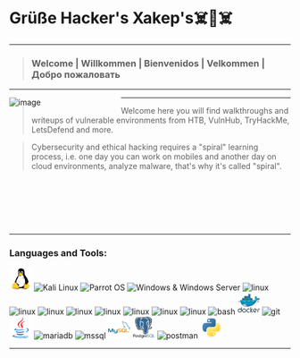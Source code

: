 
#  Grüße Hacker's  Xakep's☠️👋☠️
---
> ### Welcome | Willkommen  | Bienvenidos | Velkommen | Добро пожаловать 
---

<img align="left" src="https://github.com/krkavec-s3c/Krkavec-Security/assets/109626445/ecd275fe-be7e-4d36-8245-dbe576bfbf0d" alt="image" width="200" height="auto">


---
> Welcome here you will find walkthroughs and writeups of vulnerable environments from HTB, VulnHub, TryHackMe, LetsDefend and more.

> Cybersecurity and ethical hacking requires a "spiral" learning process, i.e. one day you can work on mobiles and another day on cloud environments, analyze malware, that's why it's called "spiral".

<br>
<br>
<br>
<br>
<br>



___


<h3 align="left">Languages and Tools:</h3>
<p align="left">
<img src="https://raw.githubusercontent.com/devicons/devicon/master/icons/linux/linux-original.svg" alt="linux" width="40" height="40"/>
<img src="https://upload.wikimedia.org/wikipedia/commons/thumb/4/4b/Kali_Linux_2.0_wordmark.svg/1200px-Kali_Linux_2.0_wordmark.svg.png" alt="Kali Linux" width="40" height="40"/> 
<img src="https://upload.wikimedia.org/wikipedia/commons/4/45/Parrot_Logo.png" alt="Parrot OS" width="40" height="40"/>
<img src="https://upload.wikimedia.org/wikipedia/commons/c/c7/Windows_logo_-_2012.png" alt="Windows & Windows Server" width="40" height="40"/> 
<img src="https://www.vectorlogo.zone/logos/torproject/torproject-icon.svg" alt="linux" width="40" height="40"/> 
<img src="https://www.vectorlogo.zone/logos/cisco/cisco-ar21.svg" alt="linux" width="40" height="40"/>
<img src="https://www.vectorlogo.zone/logos/kotlinlang/kotlinlang-ar21.svg" alt="linux" width="40" height="40"/>
<img src="https://www.vectorlogo.zone/logos/curl_haxx/curl_haxx-ar21.svg" alt="linux" width="40" height="40"/>
<img src="https://www.vectorlogo.zone/logos/gitlab/gitlab-ar21.svg" alt="linux" width="40" height="40"/>
<img src="https://www.vectorlogo.zone/logos/archlinux/archlinux-ar21.svg" alt="linux" width="40" height="40"/> 
<img src="https://www.vectorlogo.zone/logos/android/android-icon.svg" alt="linux" width="40" height="40"/>
<img src="https://www.vectorlogo.zone/logos/virustotal/virustotal-ar21.svg" alt="linux" width="40" height="40"/> 
<img src="https://www.vectorlogo.zone/logos/gnu_bash/gnu_bash-icon.svg" alt="bash" width="40" height="40"/>
<img src="https://raw.githubusercontent.com/devicons/devicon/master/icons/docker/docker-original-wordmark.svg" alt="docker" width="40" height="40"/> 
<img src="https://www.vectorlogo.zone/logos/git-scm/git-scm-icon.svg" alt="git" width="40" height="40"/> </a> 
<img src="https://raw.githubusercontent.com/devicons/devicon/master/icons/java/java-original.svg" alt="java" width="40" height="40"/> 
<img src="https://www.vectorlogo.zone/logos/mariadb/mariadb-icon.svg" alt="mariadb" width="40" height="40"/> 
<img src="https://www.svgrepo.com/show/303229/microsoft-sql-server-logo.svg" alt="mssql" width="40" height="40"/> 
<img src="https://raw.githubusercontent.com/devicons/devicon/master/icons/mysql/mysql-original-wordmark.svg" alt="mysql" width="40" height="40"/> 
<img src="https://raw.githubusercontent.com/devicons/devicon/master/icons/postgresql/postgresql-original-wordmark.svg" alt="postgresql" width="40" height="40"/> 
<img src="https://www.vectorlogo.zone/logos/getpostman/getpostman-icon.svg" alt="postman" width="40" height="40"/> 
<img src="https://raw.githubusercontent.com/devicons/devicon/master/icons/python/python-original.svg" alt="python" width="40" height="40"/> </p>

----
<!--
**krkavec-s3c/Krkavec-s3c** is a ✨ _special_ ✨ repository because its `README.md` (this file) appears on your GitHub profile.

Here are some ideas to get you started:

